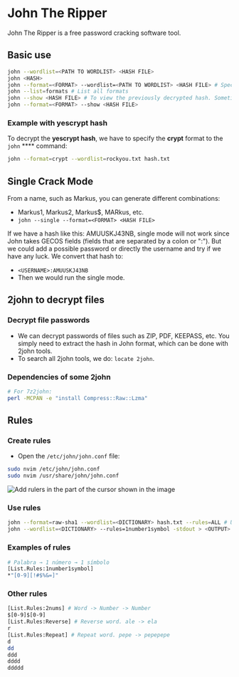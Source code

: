 # John The Ripper

John The Ripper is a free password cracking software tool.

## Basic use

```bash
john --wordlist=<PATH TO WORDLIST> <HASH FILE>
john <HASH>
john --format=<FORMAT> --wordlist=<PATH TO WORDLIST> <HASH FILE> # Specific format:
john --list=formats # List all formats
john --show <HASH FILE> # To view the previously decrypted hash. Sometimes, it is necessary to clarify the format.
john --format=<FORMAT> --show <HASH FILE>
```

### Example with yescrypt hash

To decrypt the **yescrypt hash**, we have to specify the **crypt** format to the `john` **** command:

```bash
john --format=crypt --wordlist=rockyou.txt hash.txt
```

## Single Crack Mode

From a name, such as Markus, you can generate different combinations:

* Markus1, Markus2, Markus$, MARkus, etc.
* `john --single --format=<FORMAT> <HASH FILE>`

If we have a hash like this: AMUUSKJ43NB, single mode will not work since John takes GECOS fields (fields that are separated by a colon or ":"). But we could add a possible password or directly the username and try if we have any luck. We convert that hash to:

* `<USERNAME>:AMUUSKJ43NB`
* Then we would run the single mode.

## 2john to decrypt files

### Decrypt file passwords

* We can decrypt passwords of files such as ZIP, PDF, KEEPASS, etc. You simply need to extract the hash in John format, which can be done with 2john tools.
* To search all 2john tools, we do: `locate 2john`.

### Dependencies of some 2john

```bash
# For 7z2john:
perl -MCPAN -e "install Compress::Raw::Lzma"
```

## Rules

### Create rules

* Open the `/etc/john/john.conf` file:

```bash
sudo nvim /etc/john/john.conf
sudo nvim /usr/share/john/john.conf
```

![Add rulers in the part of the cursor shown in the image](../../.gitbook/assets/john\_rule.png)

### Use rules

```bash
john --format=raw-sha1 --wordlist=<DICTIONARY> hash.txt --rules=ALL # Use rules in real time
john --wordlist=<DICTIONARY> --rules=1number1symbol -stdout > <OUTPUT>.txt # Export wordlist
```

### Examples of rules

```bash
# Palabra → 1 número → 1 símbolo
[List.Rules:1number1symbol]
*"[0-9][!#$%&=]"
```

### Other rules

```bash
[List.Rules:2nums] # Word -> Number -> Number
$[0-9]$[0-9] 
[List.Rules:Reverse] # Reverse word. ale -> ela
r 
[List.Rules:Repeat] # Repeat word. pepe -> pepepepe
d
dd
ddd
dddd
ddddd
```

